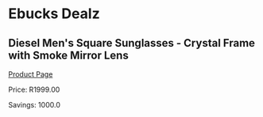 
# Ebucks Dealz
## Diesel Men's Square Sunglasses - Crystal Frame with Smoke Mirror Lens
[Product Page](https://www.ebucks.com/web/shop/productSelected.do?prodId=1135983335&catId=1186081080)

Price: R1999.00

Savings: 1000.0


	